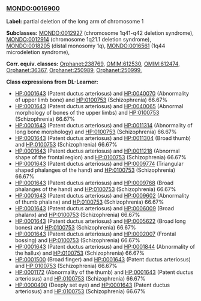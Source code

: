 
### [MONDO:0016900](http://purl.obolibrary.org/obo/MONDO_0016900)
**Label:** partial deletion of the long arm of chromosome 1

**Subclasses:** [MONDO:0012927](http://purl.obolibrary.org/obo/MONDO_0012927) (chromosome 1q41-q42 deletion syndrome), [MONDO:0012914](http://purl.obolibrary.org/obo/MONDO_0012914) (chromosome 1q21.1 deletion syndrome), [MONDO:0018205](http://purl.obolibrary.org/obo/MONDO_0018205) (distal monosomy 1q), [MONDO:0016561](http://purl.obolibrary.org/obo/MONDO_0016561) (1q44 microdeletion syndrome), 

**Corr. equiv. classes:** [Orphanet:238769](http://www.orpha.net/ORDO/Orphanet_238769), [OMIM:612530](http://purl.obolibrary.org/obo/OMIM_612530), [OMIM:612474](http://purl.obolibrary.org/obo/OMIM_612474), [Orphanet:36367](http://www.orpha.net/ORDO/Orphanet_36367), [Orphanet:250989](http://www.orpha.net/ORDO/Orphanet_250989), [Orphanet:250999](http://www.orpha.net/ORDO/Orphanet_250999), 

**Class expressions from DL-Learner:**

- [HP:0001643](http://purl.obolibrary.org/obo/HP_0001643) (Patent ductus arteriosus) and [HP:0040070](http://purl.obolibrary.org/obo/HP_0040070) (Abnormality of upper limb bone) and [HP:0100753](http://purl.obolibrary.org/obo/HP_0100753) (Schizophrenia) 66.67%
- [HP:0001643](http://purl.obolibrary.org/obo/HP_0001643) (Patent ductus arteriosus) and [HP:0040065](http://purl.obolibrary.org/obo/HP_0040065) (Abnormal morphology of bones of the upper limbs) and [HP:0100753](http://purl.obolibrary.org/obo/HP_0100753) (Schizophrenia) 66.67%
- [HP:0001643](http://purl.obolibrary.org/obo/HP_0001643) (Patent ductus arteriosus) and [HP:0011314](http://purl.obolibrary.org/obo/HP_0011314) (Abnormality of long bone morphology) and [HP:0100753](http://purl.obolibrary.org/obo/HP_0100753) (Schizophrenia) 66.67%
- [HP:0001643](http://purl.obolibrary.org/obo/HP_0001643) (Patent ductus arteriosus) and [HP:0011304](http://purl.obolibrary.org/obo/HP_0011304) (Broad thumb) and [HP:0100753](http://purl.obolibrary.org/obo/HP_0100753) (Schizophrenia) 66.67%
- [HP:0001643](http://purl.obolibrary.org/obo/HP_0001643) (Patent ductus arteriosus) and [HP:0011218](http://purl.obolibrary.org/obo/HP_0011218) (Abnormal shape of the frontal region) and [HP:0100753](http://purl.obolibrary.org/obo/HP_0100753) (Schizophrenia) 66.67%
- [HP:0001643](http://purl.obolibrary.org/obo/HP_0001643) (Patent ductus arteriosus) and [HP:0009774](http://purl.obolibrary.org/obo/HP_0009774) (Triangular shaped phalanges of the hand) and [HP:0100753](http://purl.obolibrary.org/obo/HP_0100753) (Schizophrenia) 66.67%
- [HP:0001643](http://purl.obolibrary.org/obo/HP_0001643) (Patent ductus arteriosus) and [HP:0009768](http://purl.obolibrary.org/obo/HP_0009768) (Broad phalanges of the hand) and [HP:0100753](http://purl.obolibrary.org/obo/HP_0100753) (Schizophrenia) 66.67%
- [HP:0001643](http://purl.obolibrary.org/obo/HP_0001643) (Patent ductus arteriosus) and [HP:0009602](http://purl.obolibrary.org/obo/HP_0009602) (Abnormality of thumb phalanx) and [HP:0100753](http://purl.obolibrary.org/obo/HP_0100753) (Schizophrenia) 66.67%
- [HP:0001643](http://purl.obolibrary.org/obo/HP_0001643) (Patent ductus arteriosus) and [HP:0006009](http://purl.obolibrary.org/obo/HP_0006009) (Broad phalanx) and [HP:0100753](http://purl.obolibrary.org/obo/HP_0100753) (Schizophrenia) 66.67%
- [HP:0001643](http://purl.obolibrary.org/obo/HP_0001643) (Patent ductus arteriosus) and [HP:0005622](http://purl.obolibrary.org/obo/HP_0005622) (Broad long bones) and [HP:0100753](http://purl.obolibrary.org/obo/HP_0100753) (Schizophrenia) 66.67%
- [HP:0001643](http://purl.obolibrary.org/obo/HP_0001643) (Patent ductus arteriosus) and [HP:0002007](http://purl.obolibrary.org/obo/HP_0002007) (Frontal bossing) and [HP:0100753](http://purl.obolibrary.org/obo/HP_0100753) (Schizophrenia) 66.67%
- [HP:0001643](http://purl.obolibrary.org/obo/HP_0001643) (Patent ductus arteriosus) and [HP:0001844](http://purl.obolibrary.org/obo/HP_0001844) (Abnormality of the hallux) and [HP:0100753](http://purl.obolibrary.org/obo/HP_0100753) (Schizophrenia) 66.67%
- [HP:0001500](http://purl.obolibrary.org/obo/HP_0001500) (Broad finger) and [HP:0001643](http://purl.obolibrary.org/obo/HP_0001643) (Patent ductus arteriosus) and [HP:0100753](http://purl.obolibrary.org/obo/HP_0100753) (Schizophrenia) 66.67%
- [HP:0001172](http://purl.obolibrary.org/obo/HP_0001172) (Abnormality of the thumb) and [HP:0001643](http://purl.obolibrary.org/obo/HP_0001643) (Patent ductus arteriosus) and [HP:0100753](http://purl.obolibrary.org/obo/HP_0100753) (Schizophrenia) 66.67%
- [HP:0000490](http://purl.obolibrary.org/obo/HP_0000490) (Deeply set eye) and [HP:0001643](http://purl.obolibrary.org/obo/HP_0001643) (Patent ductus arteriosus) and [HP:0100753](http://purl.obolibrary.org/obo/HP_0100753) (Schizophrenia) 66.67%



